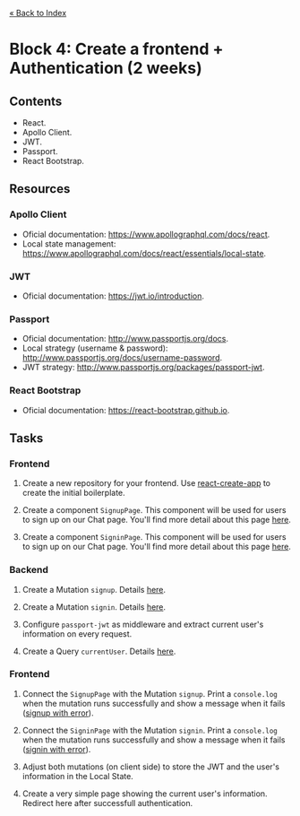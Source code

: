 [« Back to Index](../../README.md)

# Block 4: Create a frontend + Authentication (2 weeks)

## Contents

- React.
- Apollo Client.
- JWT.
- Passport.
- React Bootstrap.

## Resources

### Apollo Client
- Oficial documentation: https://www.apollographql.com/docs/react.
- Local state management: https://www.apollographql.com/docs/react/essentials/local-state.

### JWT
- Oficial documentation: https://jwt.io/introduction.

### Passport
- Oficial documentation: http://www.passportjs.org/docs.
- Local strategy (username & password): http://www.passportjs.org/docs/username-password.
- JWT strategy: http://www.passportjs.org/packages/passport-jwt.

### React Bootstrap
- Oficial documentation: https://react-bootstrap.github.io.

## Tasks

### Frontend

1. Create a new repository for your frontend. Use [react-create-app](https://github.com/facebook/create-react-app) to create the initial boilerplate.

2. Create a component `SignupPage`. This component will be used for users to sign up on our Chat page. You'll find more detail about this page [here](./signup-details.md).

3. Create a component `SigninPage`. This component will be used for users to sign up on our Chat page. You'll find more detail about this page [here](./signin-details.md).

### Backend

1. Create a Mutation `signup`. Details [here](./signup-mutation.md).

2. Create a Mutation `signin`. Details [here](./signin-mutation.md).

3. Configure `passport-jwt` as middleware and extract current user's information on every request.

4. Create a Query `currentUser`. Details [here](./current-user-query.md).

### Frontend

1. Connect the `SignupPage` with the Mutation `signup`. Print a `console.log` when the mutation runs successfully and show a message when it fails ([signup with error](./signup-errored.png)).

2. Connect the `SigninPage` with the Mutation `signin`. Print a `console.log` when the mutation runs successfully and show a message when it fails ([signin with error](./signin-errored.png)).

3. Adjust both mutations (on client side) to store the JWT and the user's information in the Local State.

4. Create a very simple page showing the current user's information. Redirect here after successfull authentication.
